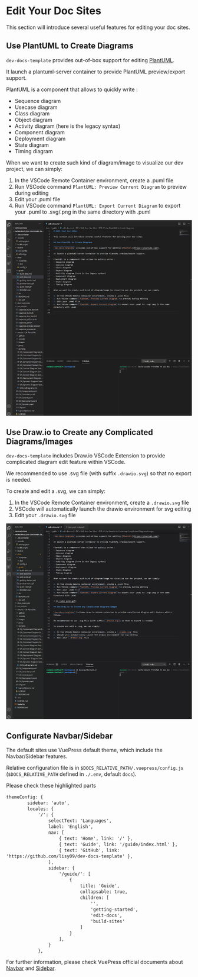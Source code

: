 # Edit Your Doc Sites

This section will introduce several useful features for editing your doc sites.

## Use PlantUML to Create Diagrams

`dev-docs-template` provides out-of-box support for editing [PlantUML](https://plantuml.com/).

It launch a plantuml-server container to provide PlantUML preview/export support.

PlantUML is a component that allows to quickly write :
- Sequence diagram
- Usecase diagram
- Class diagram
- Object diagram
- Activity diagram (here is the legacy syntax)
- Component diagram
- Deployment diagram
- State diagram
- Timing diagram

When we want to create such kind of diagram/image to visualize our dev project, we can simply: 

1. In the VSCode Remote Container environment, create a .puml file
2. Run VSCode command `PlantUML: Preview Current Diagram` to preview during editing
3. Edit your .puml file
4. Run VSCode command `PlantUML: Export Current Diagram` to export your .puml to .svg/.png in the same directory with .puml

![](./edit-puml.gif)

## Use Draw.io to Create any Complicated Diagrams/Images

`dev-docs-template` includes Draw.io VSCode Extension to provide complicated diagram edit feature within VSCode. 

We recommended to use .svg file (with suffix `.drawio.svg`) so that no export is needed.

To create and edit a .svg, we can simply:

1. In the VSCode Remote Container environment, create a `.drawio.svg` file
2. VSCode will automatically launch the drawio environment for svg editing
3. Edit your `.drawio.svg` file

![](./use-drawio.gif)

## Configurate Navbar/Sidebar

The default sites use VuePress default theme, which include the Navbar/Sidebar features.

Relative configuration file is in `$DOCS_RELATIVE_PATH/.vuepress/config.js` (`$DOCS_RELATIVE_PATH` defined in `./.env`, default `docs`).

Please check these highlighted parts

```js{7-21}
themeConfig: {
        sidebar: 'auto',
        locales: {
            '/': {
                selectText: 'Languages',
                label: 'English',
                nav: [
                    { text: 'Home', link: '/' },
                    { text: 'Guide', link: '/guide/index.html' },
                    { text: 'GitHub', link: 'https://github.com/lisy09/dev-docs-template' },
                ],
                sidebar: {
                    '/guide/': [ 
                        {
                            title: 'Guide',
                            collapsable: true,
                            children: [
                                '',
                                'getting-started',
                                'edit-docs',
                                'build-sites'
                            ]
                        }
                    ],
                }
            },
```

For further information, please check VuePress official documents about [Navbar](https://vuepress.vuejs.org/theme/default-theme-config.html#navbar) and [Sidebar](https://vuepress.vuejs.org/theme/default-theme-config.html#sidebar).